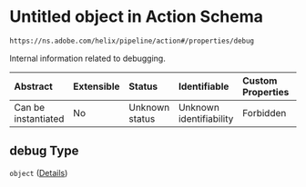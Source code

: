 # Untitled object in Action Schema

```txt
https://ns.adobe.com/helix/pipeline/action#/properties/debug
```

Internal information related to debugging.

| Abstract            | Extensible | Status         | Identifiable            | Custom Properties | Additional Properties | Access Restrictions | Defined In                                                        |
| :------------------ | :--------- | :------------- | :---------------------- | :---------------- | :-------------------- | :------------------ | :---------------------------------------------------------------- |
| Can be instantiated | No         | Unknown status | Unknown identifiability | Forbidden         | Allowed               | none                | [action.schema.json\*](action.schema.json "open original schema") |

## debug Type

`object` ([Details](action-properties-debug.md))
